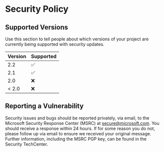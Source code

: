 # Security Policy

## Supported Versions

Use this section to tell people about which versions of your project are
currently being supported with security updates.

| Version | Supported          |
| ------- | ------------------ |
| 2.2   | :white_check_mark: |
| 2.1   | :white_check_mark: |
| 2.0   | :x:                |
| < 2.0   | :x:                |

## Reporting a Vulnerability

Security issues and bugs should be reported privately, via email, to the Microsoft Security Response Center (MSRC) at secure@microsoft.com. You should receive a response within 24 hours. If for some reason you do not, please follow up via email to ensure we received your original message. Further information, including the MSRC PGP key, can be found in the Security TechCenter.
